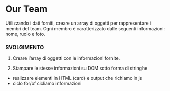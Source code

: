 Our Team
===
Utilizzando i dati forniti, creare un array di oggetti per rappresentare i membri del team.
Ogni membro è caratterizzato dalle seguenti informazioni: nome, ruolo e foto.

### SVOLGIMENTO
1. Creare l’array di oggetti con le informazioni fornite.

2. Stampare le stesse informazioni su DOM sotto forma di stringhe
  - realizzare elementi in HTML (card) e output che richiamo in js
  - ciclo for/of cicliamo informazioni